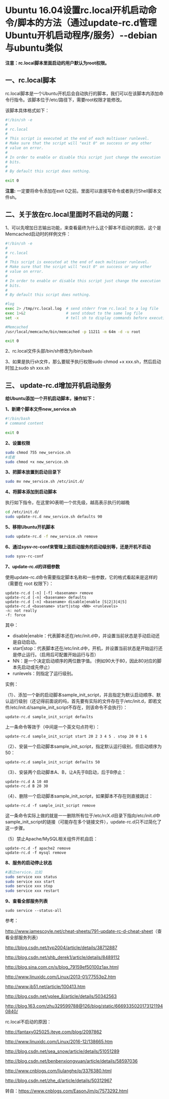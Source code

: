 # Ubuntu 16.04设置rc.local开机启动命令/脚本的方法（通过update-rc.d管理Ubuntu开机启动程序/服务）--debian与ubuntu类似

**注意：rc.local脚本里面启动的用户默认为root权限。**

## **一、rc.local脚本**

rc.local脚本是一个Ubuntu开机后会自动执行的脚本，我们可以在该脚本内添加命令行指令。该脚本位于/etc/路径下，需要root权限才能修改。

该脚本具体格式如下：

``` bash
#!/bin/sh -e
#
# rc.local
#
# This script is executed at the end of each multiuser runlevel.
# Make sure that the script will "exit 0" on success or any other
# value on error.
#
# In order to enable or disable this script just change the execution
# bits.
#
# By default this script does nothing.
  
exit 0
```

**注意:** 一定要将命令添加在exit 0之前。里面可以直接写命令或者执行Shell脚本文件sh。

## **二、关于放在rc.local里面时不启动的问题：**

1、可以先增加日志输出功能，来查看最终为什么这个脚本不启动的原因，这个是Memcached启动时的样例文件：


``` bash
#!/bin/sh -e
#
# rc.local
#
# This script is executed at the end of each multiuser runlevel.
# Make sure that the script will "exit 0" on success or any other
# value on error.
#
# In order to enable or disable this script just change the execution
# bits.
#
# By default this script does nothing.

#log
exec 2> /tmp/rc.local.log  # send stderr from rc.local to a log file  
exec 1>&2                  # send stdout to the same log file  
set -x                     # tell sh to display commands before execution 

#Memcached
/usr/local/memcache/bin/memcached -p 11211 -m 64m -d -u root

exit 0
```


2、rc.local文件头部/bin/sh修改为/bin/bash

3、如果是执行sh文件，那么要赋予执行权限sudo chmod +x xxx.sh，然后启动时加上sudo sh xxx.sh

## **三、 update-rc.d增加开机启动服务**

**给Ubuntu添加一个开机启动脚本，操作如下：**

**1、新建个脚本文件new_service.sh**

``` bash
#!/bin/bash
# command content
  
exit 0
```

**2、设置权限**

``` bash
sudo chmod 755 new_service.sh
#或者
sudo chmod +x new_service.sh
```

**3、把脚本放置到启动目录下**

``` bash
sudo mv new_service.sh /etc/init.d/
```

**4、将脚本添加到启动脚本**

执行如下指令，在这里90表明一个优先级，越高表示执行的越晚

``` bash
cd /etc/init.d/
sudo update-rc.d new_service.sh defaults 90
```

**5、移除Ubuntu开机脚本**

``` bash
sudo update-rc.d -f new_service.sh remove
```

**6、通过sysv-rc-conf来管理上面启动服务的启动级别等，还是开机不启动**

``` bash
sudo sysv-rc-conf 
```

**7、update-rc.d的详细参数**

使用update-rc.d命令需要指定脚本名称和一些参数，它的格式看起来是这样的（需要在 root 权限下）：

```
update-rc.d [-n] [-f] <basename> remove
update-rc.d [-n] <basename> defaults
update-rc.d [-n] <basename> disable|enable [S|2|3|4|5]
update-rc.d <basename> start|stop <NN> <runlevels>
-n: not really
-f: force
```

其中：

- disable|enable：代表脚本还在/etc/init.d中，并设置当前状态是手动启动还是自动启动。
- start|stop：代表脚本还在/etc/init.d中，开机，并设置当前状态是开始运行还是停止运行。（启用后可配置开始运行与否）
- NN：是一个决定启动顺序的两位数字值。（例如90大于80，因此80对应的脚本先启动或先停止）
- runlevels：则指定了运行级别。

实例：

（1）、添加一个新的启动脚本sample_init_script，并且指定为默认启动顺序、默认运行级别（还记得前面说的吗，首先要有实际的文件存在于/etc/init.d，即若文件/etc/init.d/sample_init_script不存在，则该命令不会执行）：

```
update-rc.d sample_init_script defaults
```

上一条命令等效于（中间是一个英文句点符号）：

```
update-rc.d sample_init_script start 20 2 3 4 5 . stop 20 0 1 6
```

（2）、安装一个启动脚本sample_init_script，指定默认运行级别，但启动顺序为50：

```
update-rc.d sample_init_script defaults 50
```

（3）、安装两个启动脚本A、B，让A先于B启动，后于B停止：

```
update-rc.d A 10 40
update-rc.d B 20 30
```

（4）、删除一个启动脚本sample_init_script，如果脚本不存在则直接跳过：

```
update-rc.d -f sample_init_script remove
```

这一条命令实际上做的就是一一删除所有位于/etc/rcX.d目录下指向/etc/init.d中sample_init_script的链接（可能存在多个链接文件），update-rc.d只不过简化了这一步骤。

（5）禁止Apache/MySQL相关组件开机自启：

```
update-rc.d -f apache2 remove
update-rc.d -f mysql remove
```

**8、服务的启动停止状态**

``` bash
#通过service，比如
sudo service xxx status
sudo service xxx start
sudo service xxx stop
sudo service xxx restart
```

**9、查看全部服务列表**

```
sudo service --status-all
```

 

参考：

<http://www.jamescoyle.net/cheat-sheets/791-update-rc-d-cheat-sheet>（查看全部服务列表）

<http://blog.csdn.net/typ2004/article/details/38712887>

<http://blog.csdn.net/shb_derek1/article/details/8489112>

<http://blog.sina.com.cn/s/blog_79159ef50100z1ax.html>

<http://www.linuxidc.com/Linux/2013-01/77553p2.htm>

<http://www.jb51.net/article/100413.htm>

<http://blog.csdn.net/yplee_8/article/details/50342563>

<http://blog.163.com/zhu329599788@126/blog/static/66693350201731211940840/>

rc.local不启动的原因：

<http://fantaxy025025.iteye.com/blog/2097862>

<http://www.linuxidc.com/Linux/2016-12/138665.htm>

<http://blog.csdn.net/sea_snow/article/details/51051289>

<http://blog.csdn.net/benbenxiongyuan/article/details/58597036>

<http://www.cnblogs.com/liulanghe/p/3376380.html>

<http://blog.csdn.net/zhe_d/article/details/50312967>

 转自：https://www.cnblogs.com/EasonJim/p/7573292.html

